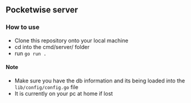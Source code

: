## Pocketwise server

### How to use

- Clone this repository onto your local machine
- cd into the cmd/server/ folder
- run `go run .`

#### Note

- Make sure you have the db information and its being loaded into the `lib/config/config.go` file
- It is currently on your pc at home if lost
